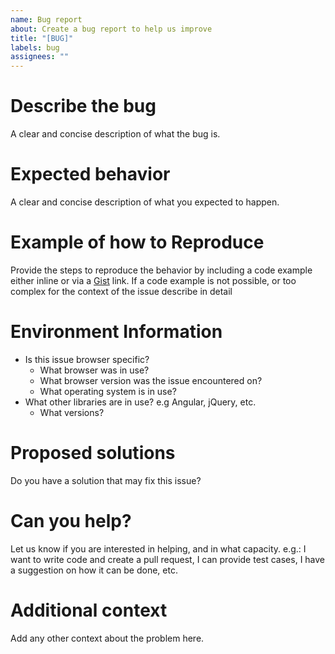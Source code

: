 ```yaml
---
name: Bug report
about: Create a bug report to help us improve
title: "[BUG]"
labels: bug
assignees: ""
---
```


# Describe the bug

A clear and concise description of what the bug is.

# Expected behavior

A clear and concise description of what you expected to happen.

# Example of how to Reproduce

Provide the steps to reproduce the behavior by including a code example either inline or via a [Gist](https://gist.github.com/) link.
If a code example is not possible, or too complex for the context of the issue describe in detail

# Environment Information

-  Is this issue browser specific?
   -  What browser was in use?
   -  What browser version was the issue encountered on?
   -  What operating system is in use?
-  What other libraries are in use? e.g Angular, jQuery, etc.
   -  What versions?

# Proposed solutions

Do you have a solution that may fix this issue?

# Can you help?

Let us know if you are interested in helping, and in what capacity. e.g.: I want to write code and create a pull request, I can provide test cases, I have a suggestion on how it can be done, etc.

# Additional context

Add any other context about the problem here.
